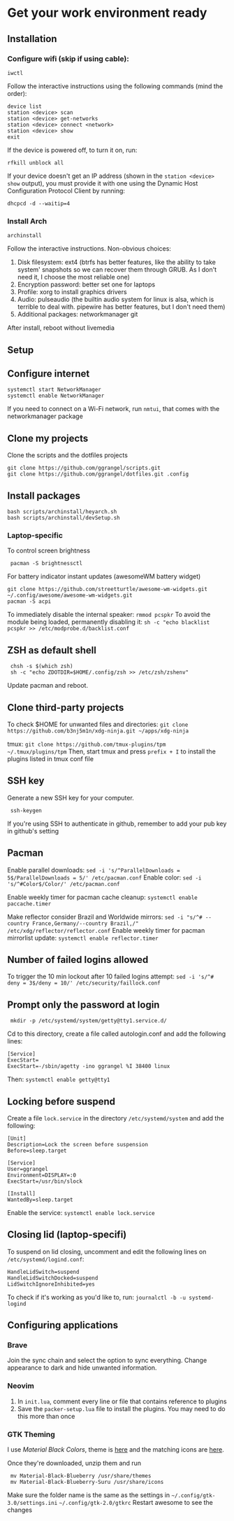# Get your work environment ready

## Installation

### Configure wifi (skip if using cable):
```shell
iwctl
```

Follow the interactive instructions using the following commands (mind the order):

```shell
device list
station <device> scan
station <device> get-networks
station <device> connect <network>
station <device> show
exit
```
If the device is powered off, to turn it on, run:

```shell
rfkill unblock all
```
If your device doesn't get an IP address (shown in the `station <device> show` output), you must provide it with one using the Dynamic Host Configuration Protocol Client by running:

```
dhcpcd -d --waitip=4
```

### Install Arch

```shell
archinstall
```

Follow the interactive instructions. Non-obvious choices:
1. Disk filesystem: ext4 (btrfs has better features, like the ability to take system' snapshots so we can recover them through GRUB. As I don't need it, I choose the most reliable one) 
2. Encryption password: better set one for laptops
3. Profile: xorg to install graphics drivers
4. Audio: pulseaudio (the builtin audio system for linux is alsa, which is terrible to deal with. pipewire has better features, but I don't need them)
5. Additional packages: networkmanager git

After install, reboot without livemedia
  
## Setup

## Configure internet

```shell
systemctl start NetworkManager
systemctl enable NetworkManager
```
If you need to connect on a Wi-Fi network, run `nmtui`, that comes with the networkmanager package

## Clone my projects

Clone the scripts and the dotfiles projects

```shell
git clone https://github.com/ggrangel/scripts.git
git clone https://github.com/ggrangel/dotfiles.git .config
```
## Install packages

```shell
bash scripts/archinstall/heyarch.sh
bash scripts/archinstall/devSetup.sh
```

### Laptop-specific

To control screen brightness
```shell
 pacman -S brightnessctl
```

For battery indicator instant updates (awesomeWM battery widget)

```shell
git clone https://github.com/streetturtle/awesome-wm-widgets.git ~/.config/awesome/awesome-wm-widgets.git
pacman -S acpi
```

To immediately disable the internal speaker: `rmmod pcspkr`
To avoid the module being loaded, permanently disabling it: `sh -c "echo blacklist pcspkr >> /etc/modprobe.d/backlist.conf`

## ZSH as default shell

```shell
 chsh -s $(which zsh)
 sh -c "echo ZDOTDIR=$HOME/.config/zsh >> /etc/zsh/zshenv"
```

Update pacman and reboot.

## Clone third-party projects

To check $HOME for unwanted files and directories: `git clone https://github.com/b3nj5m1n/xdg-ninja.git ~/apps/xdg-ninja`

tmux: `git clone https://github.com/tmux-plugins/tpm ~/.tmux/plugins/tpm`
Then, start tmux and press `prefix + I` to install the plugins listed in tmux conf file

## SSH key

Generate a new SSH key for your computer.

```shell
 ssh-keygen
```

If you're using SSH to authenticate in github, remember to add your pub key in github's setting

## Pacman

Enable parallel downloads: `sed -i 's/^ParallelDownloads = 5$/ParallelDownloads = 5/' /etc/pacman.conf` 
Enable color: `sed -i 's/^#Color$/Color/' /etc/pacman.conf` 

Enable weekly timer for pacman cache cleanup: `systemctl enable paccache.timer`

Make reflector consider Brazil and Worldwide mirrors: `sed -i "s/^# --country France,Germany/--country Brazil,/" /etc/xdg/reflector/reflector.conf`
Enable weekly timer for pacman mirrorlist update: `systemctl enable reflector.timer`

## Number of failed logins allowed

To trigger the 10 min lockout after 10 failed logins attempt: `sed -i 's/^# deny = 3$/deny = 10/' /etc/security/faillock.conf`

## Prompt only the password at login

```shell
 mkdir -p /etc/systemd/system/getty@tty1.service.d/
```

Cd to this directory, create a file called autologin.conf and add the following lines:

```
[Service]
ExecStart=
ExecStart=-/sbin/agetty -ino ggrangel %I 38400 linux
```

Then: `systemctl enable getty@tty1`

## Locking before suspend

Create a file `lock.service` in the directory `/etc/systemd/system` and add the following:

```
[Unit]
Description=Lock the screen before suspension
Before=sleep.target
 
[Service]
User=ggrangel
Environment=DISPLAY=:0
ExecStart=/usr/bin/slock
 
[Install]
WantedBy=sleep.target
```

Enable the service: `systemctl enable lock.service`

## Closing lid (laptop-specifi)

To suspend on lid closing, uncomment and edit the following lines on `/etc/systemd/logind.conf`:

```shell
HandleLidSwitch=suspend
HandleLidSwitchDocked=suspend
LidSwitchIgnoreInhibited=yes
```

To check if it's working as you'd like to, run: `journalctl -b -u systemd-logind`

## Configuring applications

### Brave

Join the sync chain and select the option to sync everything.
Change appearance to dark and hide unwanted information.

### Neovim

1. In `init.lua`, comment every line or file that contains reference to plugins
2. Save the `packer-setup.lua` file to install the plugins. You may need to do this more than once

### GTK Theming

I use *Material Black Colors*, theme is [here](https://www.gnome-look.org/p/1316887/) and the matching icons are [here](https://www.pling.com/p/1333360/).

Once they're downloaded, unzip them and run

```shell
 mv Material-Black-Blueberry /usr/share/themes
 mv Material-Black-Blueberry-Suru /usr/share/icons
```

Make sure the folder name is the same as the settings in `~/.config/gtk-3.0/settings.ini` `~/.config/gtk-2.0/gtkrc` 
Restart awesome to see the changes 

